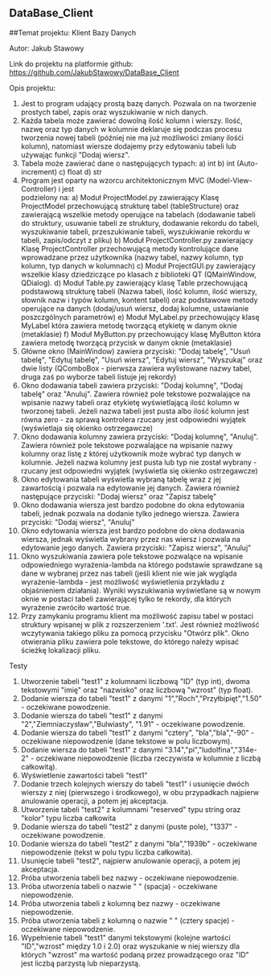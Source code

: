 ## DataBase_Client

##Temat projektu: Klient Bazy Danych

Autor: Jakub Stawowy

Link do projektu na platformie github: https://github.com/JakubStawowy/DataBase_Client

Opis projektu:
1) Jest to program udający prostą bazę danych. Pozwala on na tworzenie prostych tabel, zapis oraz wyszukiwanie w nich danych. 
2) Każda tabela może zawierać dowolną ilość kolumn i wierszy. Ilość, nazwę oraz typ danych w kolumnie deklaruje się podczas procesu tworzenia nowej tabeli (później nie ma już możliwości zmiany ilośći kolumn), natomiast wiersze dodajemy przy edytowaniu tabeli lub używając funkcji "Dodaj wiersz".
3) Tabela może zawierać dane o następujących typach:
  a) int
  b) int (Auto-increment)
  c) float
  d) str
4) Program jest oparty na wzorcu architektonicznym MVC (Model-View-Controller) i jest      
 podzielony na:
  a) Moduł ProjectModel.py zawierający Klasę ProjectModel przechowującą strukturę tabel (tableStructure) oraz zawierającą wszelkie metody operujące na tabelach (dodawanie tabeli do struktury, usuwanie tabeli ze struktury, dodawanie rekordu do tabeli, wyszukiwanie tabeli, przeszukiwanie tabeli, wyszukiwanie rekordu w tabeli, zapis/odczyt z pliku)
  b) Moduł ProjectController.py zawierający Klasę ProjectController przechowującą metody kontrolujące dane wprowadzane przez użytkownika (nazwy tabel, nazwy kolumn, typ kolumn, typ danych w kolumnach)
  c) Moduł ProjectGUI.py zawierający wszelkie klasy dziedziczące po klasach z biblioteki QT (QMainWindow, QDialog).
  d) Moduł Table.py zawierający klasę Table przechowującą podstawową strukturę tabeli (Nazwa tabeli, ilość kolumn, ilość wierszy, słownik nazw i typów kolumn, kontent tabeli) oraz podstawowe metody operujące na danych (dodaj/usuń wiersz, dodaj kolumne, ustawianie poszczgólnych parametrów)
  e) Moduł MyLabel.py przechowujący klasę MyLabel która zawiera metodę tworzącą etykietę w danym oknie (metaklasie)
  f) Moduł MyButton.py przechowujący klasę MyButton która zawiera metodę tworzącą przycisk w danym oknie (metaklasie)
5) Główne okno (MainWindow) zawiera przyciski: "Dodaj tabelę", "Usuń tabelę", "Edytuj tabelę", "Usuń wiersz", "Edytuj wiersz", "Wyszukaj" oraz dwie listy (QComboBox - pierwsza zawiera wylistowane nazwy tabel, druga zaś po wyborze tabeli listuje jej rekordy)
6) Okno dodawania tabeli zawiera przyciski: "Dodaj kolumnę", "Dodaj tabelę" oraz "Anuluj". Zawiera również pole tekstowe pozwalające na wpisanie nazwy tabeli oraz etykietę wyświetlającą ilość kolumn w tworzonej tabeli. Jeżeli nazwa tabeli jest pusta albo ilość kolumn jest równa zero - za sprawą kontrolera rzucany jest odpowiedni wyjątek (wyświetlaja się okienko ostrzegawcze)
7) Okno dodawania kolumny zawiera przyciski: "Dodaj kolumnę", "Anuluj". Zawiera również pole tekstowe pozwalające na wpisanie nazwy kolumny oraz listę z której użytkownik może wybrać typ danych w kolumnie. Jeżeli nazwa kolumny jest pusta lub typ nie został wybrany - rzucany jest odpowiedni wyjątek (wyświetla się okienko ostrzegawcze)
8) Okno edytowania tabeli wyświetla wybraną tabelę wraz z jej zawartością i pozwala na edytowanie jej danych. Zawiera również następujące przyciski: "Dodaj wiersz" oraz "Zapisz tabelę"
9) Okno dodawania wiersza jest bardzo podobne do okna edytowania tabeli, jednak pozwala na dodanie tylko jednego wiersza. Zawiera przyciski: "Dodaj wiersz", "Anuluj"
10) Okno edytowania wiersza jest bardzo podobne do okna dodawania wiersza, jednak wyświetla wybrany przez nas wiersz i pozwala na edytowanie jego danych. Zawiera przyciski: "Zapisz wiersz", "Anuluj"
11) Okno wyszukiwania zawiera pole tekstowe pozwalące na wpisanie odpowiedniego wyrażenia-lambda na którego podstawie sprawdzane są dane w wybranej przez nas tabeli (jeśli klient nie wie jak wygląda wyrażenie-lambda - jest możliwość wyświetlenia przykładu z objaśnieniem działania). Wyniki wyszukiwania wyświetlane są w nowym oknie w postaci tabeli zawierającej tylko te rekordy, dla których wyrażenie zwróciło wartość true.
12) Przy zamykaniu programu klient ma możliwość zapisu tabel w postaci struktury wpisanej w plik z rozszerzeniem '.txt'. Jest również możliwość wczytywania takiego pliku za pomocą przycisku "Otwórz plik". Okno otwierania pliku zawiera pole tekstowe, do którego należy wpisać ścieżkę lokalizacji pliku.

Testy

1) Utworzenie tabeli "test1" z kolumnami liczbową "ID" (typ int), dwoma tekstowymi "imię" oraz "nazwisko" oraz liczbową "wzrost" (typ float).
2) Dodanie wiersza do tabeli "test1" z danymi "1","Roch","Przyłbipięt","1.50" - oczekiwane powodzenie.
3) Dodanie wiersza do tabeli "test1" z danymi "2","Ziemniaczysław","Bulwiasty", "1.91" - oczekiwane powodzenie.
4) Dodanie wiersza do tabeli "test1" z danymi "cztery", "bla","bla","-90" - oczekiwane niepowodzenie (dane tekstowe w polu liczbowym).
5) Dodanie wiersza do tabeli "test1" z danymi "3.14","pi","ludolfina","314e-2" - oczekiwane niepowodzenie (liczba rzeczywista w kolumnie z liczbą całkowitą).
6) Wyświetlenie zawartości tabeli "test1"
7) Dodanie trzech kolejnych wierszy do tabeli "test1" i usunięcie dwóch wierszy z niej (pierwszego i środkowego), w obu przypadkach najpierw anulowanie operacji, a potem jej akceptacja.
8) Utworzenie tabeli "test2" z kolumnami "reserved" typu string oraz "kolor" typu liczba całkowita
9) Dodanie wiersza do tabeli "test2" z danymi (puste pole), "1337" - oczekiwane powodzenie.
10) Dodanie wiersza do tabeli "test2" z danymi "bla","1939b" - oczekiwane niepowodzenie (tekst w polu typu liczba całkowita).
11) Usunięcie tabeli "test2", najpierw anulowanie operacji, a potem jej akceptacja.
12) Próba utworzenia tabeli bez nazwy - oczekiwane niepowodzenie.
13) Próba utworzenia tabeli o nazwie " " (spacja) - oczekiwane niepowodzenie.
14) Próba utworzenia tabeli z kolumną bez nazwy - oczekiwane niepowodzenie.
15) Próba utworzenia tabeli z kolumną o nazwie "    " (cztery spacje) - oczekiwane niepowodzenie.
16) Wypełnienie tabeli "test1" danymi tekstowymi (kolejne wartości "ID","wzrost" między 1.0 i 2.0) oraz wyszukanie w niej wierszy dla których "wzrost" ma wartość podaną przez prowadzącego oraz "ID" jest liczbą parzystą lub nieparzystą. 
